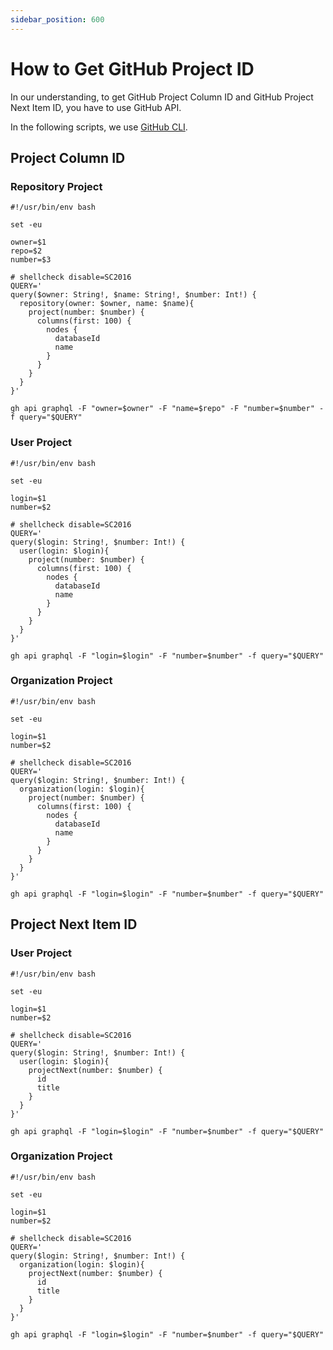 ```yaml
---
sidebar_position: 600
---
```


# How to Get GitHub Project ID

In our understanding, to get GitHub Project Column ID and GitHub Project Next Item ID, you have to use GitHub API.

In the following scripts, we use [GitHub CLI](https://cli.github.com/).

## Project Column ID

### Repository Project

```shell
#!/usr/bin/env bash

set -eu

owner=$1
repo=$2
number=$3

# shellcheck disable=SC2016
QUERY='
query($owner: String!, $name: String!, $number: Int!) {
  repository(owner: $owner, name: $name){
    project(number: $number) {
      columns(first: 100) {
        nodes {
          databaseId
          name
        }
      }
    }
  }
}'

gh api graphql -F "owner=$owner" -F "name=$repo" -F "number=$number" -f query="$QUERY"
```

### User Project

```shell
#!/usr/bin/env bash

set -eu

login=$1
number=$2

# shellcheck disable=SC2016
QUERY='
query($login: String!, $number: Int!) {
  user(login: $login){
    project(number: $number) {
      columns(first: 100) {
        nodes {
          databaseId
          name
        }
      }
    }
  }
}'

gh api graphql -F "login=$login" -F "number=$number" -f query="$QUERY"
```

### Organization Project

```shell
#!/usr/bin/env bash

set -eu

login=$1
number=$2

# shellcheck disable=SC2016
QUERY='
query($login: String!, $number: Int!) {
  organization(login: $login){
    project(number: $number) {
      columns(first: 100) {
        nodes {
          databaseId
          name
        }
      }
    }
  }
}'

gh api graphql -F "login=$login" -F "number=$number" -f query="$QUERY"
```

## Project Next Item ID

### User Project

```shell
#!/usr/bin/env bash

set -eu

login=$1
number=$2

# shellcheck disable=SC2016
QUERY='
query($login: String!, $number: Int!) {
  user(login: $login){
    projectNext(number: $number) {
      id
      title
    }
  }
}'

gh api graphql -F "login=$login" -F "number=$number" -f query="$QUERY"
```

### Organization Project

```shell
#!/usr/bin/env bash

set -eu

login=$1
number=$2

# shellcheck disable=SC2016
QUERY='
query($login: String!, $number: Int!) {
  organization(login: $login){
    projectNext(number: $number) {
      id
      title
    }
  }
}'

gh api graphql -F "login=$login" -F "number=$number" -f query="$QUERY"
```
